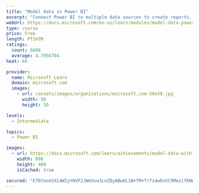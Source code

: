 ```yaml
---
title: "Model data in Power BI"
excerpt: "Connect Power BI to multiple data sources to create reports. Define the relationship between your data sources."
webUrl: https://docs.microsoft.com/en-us/learn/modules/model-data-power-bi/
type: course
price: Free
length: PT1H7M
ratings:
  count: 6666
  average: 4.7056704
heat: 66

provider:
  name: Microsoft Learn
  domain: microsoft.com
  images:
    - url: /assets/images/organizations/microsoft.com-50x50.jpg
      width: 50
      height: 50

levels:
  - Intermediate

topics:
  - Power BI

images:
  - url: https://docs.microsoft.com/learn/achievements/model-data-with-power-bi-desktop-social.png
    width: 800
    height: 400
    isCached: true

secured: "E7D7oooSXi4WIyYHVPJJWm3vw3LnZ8yABw6L1W+TM+TrTz4wDvSC9MezifKNWpXbkO2kSWJxwR0Q3j0UNesKLzBx0aKkt5hXP0B4+zEXJ+B9VUlmUkT6IQNm/D9ytHAguR8frLckRdcVPG9zP1D0zvtt8xO7WlaKYLbjfVDECTUR8I7bn+mVDBW2v3RsVlnyr/8etilVpuh0g0Wehj9NdMpTvDKCvN2Ds3L5jGov5akKnAJzrdLoRaVGEdNoRbmraMJ09suahFQNOJW0p44x6h9zswBh3MUJ2u47TDjk/wvNHThVi2LSwZ26q8tkG620RFHBdnrawQyQAuVVlsdCg4TCuuDCsMe1rO5zlWmSyUe9u7BC4DfO8AiLm/yX4VS6047f+dYgVyb8aXWJMjGwvdgkoLz0cXaBKShHF2zSFVM=;aQzW1XIzybJQc5nquGeOKg=="
---
```


